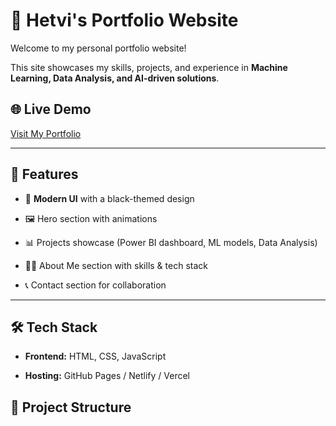 # 🚀 Hetvi's Portfolio Website


Welcome to my personal portfolio website!

This site showcases my skills, projects, and experience in **Machine Learning, Data Analysis, and AI-driven solutions**.  


## 🌐 Live Demo

[Visit My Portfolio](https://your-portfolio-link.com)  


---


## 📌 Features

- 🎨 **Modern UI** with a black-themed design
  
- 🖼️ Hero section with animations
  
- 📊 Projects showcase (Power BI dashboard, ML models, Data Analysis)

- 🧑‍💻 About Me section with skills & tech stack

- 📞 Contact section for collaboration


---


## 🛠️ Tech Stack

- **Frontend:** HTML, CSS, JavaScript

- **Hosting:** GitHub Pages / Netlify / Vercel  

## 📂 Project Structure
